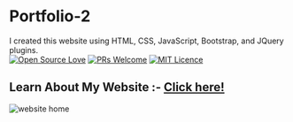# Portfolio-2
I created this website using HTML, CSS, JavaScript, Bootstrap, and JQuery plugins.
<br>
[![Open Source Love](https://badges.frapsoft.com/os/v2/open-source.svg?v=103)](https://github.com/ellerbrock/open-source-badges/)
[![PRs Welcome](https://img.shields.io/badge/PRs-welcome-brightgreen.svg?style=flat-square)](http://makeapullrequest.com)
[![MIT Licence](https://badges.frapsoft.com/os/mit/mit.svg?v=103)](https://opensource.org/licenses/mit-license.php)
<br>
## Learn About My Website :- [Click here!](https://dev.to/arwazkhan189/my-portfolio-website-2bhj)
<img src='https://github.com/arwazkhan189/my-images/blob/main/website%20img.jpg' alt='website home '>

